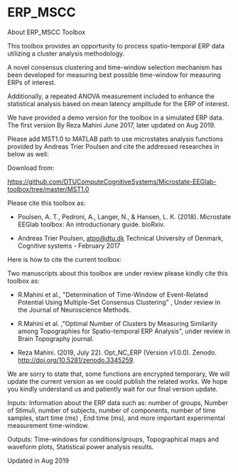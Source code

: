 # ERP_MSCC

About ERP_MSCC Toolbox

This toolbox provides an opportunity to process spatio-temporal ERP data utilizing a cluster analysis methodology.
 
A novel consensus clustering and time-window selection mechanism has been developed for measuring best possible time-window for measuring ERPs of interest.
 
Additionally, a repeated ANOVA measurement included to enhance the statistical analysis based on mean latency amplitude for the ERP of interest.
 
We have provided a demo version for the toolbox in a simulated ERP data. The first version By Reza Mahini June 2017, later updated on Aug 2019.
 
Please add MST1.0 to MATLAB path to use microstates analysis functions provided by Andreas Trier Poulsen and cite the addressed researches in below as well:

Download from:

https://github.com/DTUComputeCognitiveSystems/Microstate-EEGlab-toolbox/tree/master/MST1.0
 
Please cite this toolbox as:

- Poulsen, A. T., Pedroni, A., Langer, N., &  Hansen, L. K. (2018). Microstate EEGlab toolbox: An introductionary guide. bioRxiv.
 
- Andreas Trier Poulsen, atpo@dtu.dk Technical University of Denmark, Cognitive systems - February 2017
 
Here is how to cite the current toolbox:
 
Two manuscripts about this toolbox are under review please kindly cite
this toolbox as:
 
- R.Mahini et al., "Determination of Time-Window of Event-Related Potential Using Multiple-Set Consensus Clustering" , Under review in the Journal of Neuroscience Methods.
 
- R.Mahini et al. ,"Optimal Number of Clusters by Measuring Similarity among Topographies for Spatio-temporal ERP Analysis", under review in Brain Topography journal.

- Reza Mahini. (2019, July 22). Opt_NC_ERP (Version v1.0.0). Zenodo. http://doi.org/10.5281/zenodo.3345259. 
 
We are sorry to state that, some functions are encrypted temporary, We will update the current version as we could publish the related works. We hope you kindly understand us and patiently wait for our final version update.
 
Inputs:
Information about the ERP data such as: number of groups, Number of Stimuli, number of subjects, number of components, number of time samples, start time (ms) , End time (ms), and more important experimental measurement time-window.

Outputs:
Time-windows for conditions/groups, Topographical maps and waveform plots, Statistical power analysis results.
 
Updated in Aug 2019
